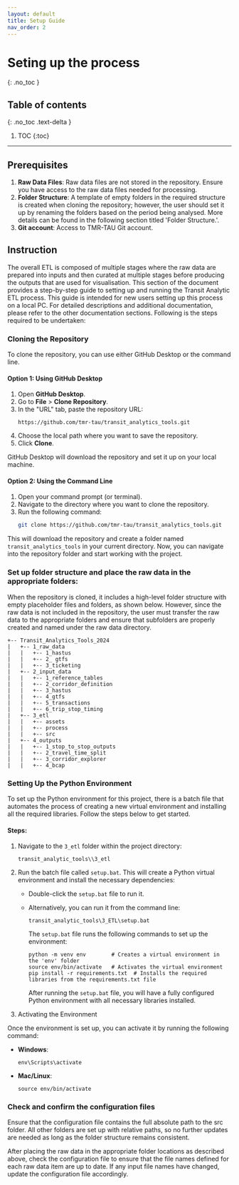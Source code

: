 ```yaml
---
layout: default
title: Setup Guide
nav_order: 2
---
```


# Seting up the process
{: .no_toc }
## Table of contents
{: .no_toc .text-delta }

1. TOC
{:toc}

---

## Prerequisites

1. **Raw Data Files**: Raw data files are not stored in the repository. Ensure you have access to the raw data files needed for processing.
2. **Folder Structure**: A template of empty folders in the required structure is created when cloning the repository; however, the user should set it up by renaming the folders based on the period being analysed. More details can be found in the following section titled 'Folder Structure.'.
3. **Git account**: Access to TMR-TAU Git account.

## Instruction

The overall ETL is composed of multiple stages where the raw data are prepared into inputs and then curated at multiple
stages before producing the outputs that are used for visualisation. This section of the document provides a
step-by-step guide to setting up and running the Transit Analytic ETL process. This guide is intended for new users
setting up this process on a local PC. For detailed
descriptions and additional documentation, please refer to the other documentation sections. Following is the steps required to be undertaken:

### Cloning the Repository

To clone the repository, you can use either GitHub Desktop or the command line.

#### Option 1: Using GitHub Desktop
1. Open **GitHub Desktop**.
2. Go to **File** > **Clone Repository**.
3. In the "URL" tab, paste the repository URL:
   ```
   https://github.com/tmr-tau/transit_analytics_tools.git
   ```
4. Choose the local path where you want to save the repository.
5. Click **Clone**.

GitHub Desktop will download the repository and set it up on your local machine.

#### Option 2: Using the Command Line
1. Open your command prompt (or terminal).
2. Navigate to the directory where you want to clone the repository.
3. Run the following command:
   ```bash
   git clone https://github.com/tmr-tau/transit_analytics_tools.git
   ```
This will download the repository and create a folder named `transit_analytics_tools` in your current directory.
Now, you can navigate into the repository folder and start working with the project.

### Set up folder structure and place the raw data in the appropriate folders:
When the repository is cloned, it includes a high-level folder structure with empty placeholder files and folders, as shown below. However, since the raw data is not included in the repository, the user must transfer the raw data to the appropriate folders and ensure that subfolders are properly created and named under the raw data directory.
```text
+-- Transit_Analytics_Tools_2024
|   +-- 1_raw_data
|   |   +-- 1_hastus
|   |   +-- 2_ gtfs
|   |   +-- 3_ticketing
|   +-- 2_input_data
|   |   +-- 1_reference_tables
|   |   +-- 2_corridor_definition
|   |   +-- 3_hastus
|   |   +-- 4_gtfs
|   |   +-- 5_transactions
|   |   +-- 6_trip_stop_timing
|   +-- 3_etl
|   |   +-- assets
|   |   +-- process
|   |   +-- src
|   +-- 4_outputs
|   |   +-- 1_stop_to_stop_outputs
|   |   +-- 2_travel_time_split
|   |   +-- 3_corridor_explorer
|   |   +-- 4_bcap
```

### Setting Up the Python Environment

To set up the Python environment for this project, there is a batch file that automates the process of creating a new virtual environment and installing all the required libraries. Follow the steps below to get started.

#### Steps:

1. Navigate to the `3_etl` folder within the project directory:

   ```shell
   transit_analytic_tools\\3_etl
   ```

2. Run the batch file called `setup.bat`. This will create a Python virtual environment and install the necessary dependencies:
   - Double-click the `setup.bat` file to run it.
   - Alternatively, you can run it from the command line:
     ```shell
     transit_analytic_tools\3_ETL\setup.bat
     ```
     The `setup.bat` file runs the following commands to set up the environment:

      ```shell
      python -m venv env        # Creates a virtual environment in the 'env' folder
      source env/bin/activate   # Activates the virtual environment
      pip install -r requirements.txt  # Installs the required libraries from the requirements.txt file
      ```

      After running the `setup.bat` file, you will have a fully configured Python environment with all necessary libraries installed.

3. Activating the Environment

Once the environment is set up, you can activate it by running the following command:

- **Windows**:
  ```text
  env\Scripts\activate
  ```

- **Mac/Linux**:
  ```text
  source env/bin/activate
  ```

### Check and confirm the configuration files
Ensure that the configuration file contains the full absolute path to the src folder. All other folders are set up with relative paths, so no further updates are needed as long as the folder structure remains consistent.

After placing the raw data in the appropriate folder locations as described above, check the configuration file to ensure that the file names defined for each raw data item are up to date. If any input file names have changed, update the configuration file accordingly.
